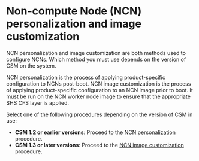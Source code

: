 

# Non-compute Node (NCN) personalization and image customization

NCN personalization and image customization are both methods used to configure NCNs. Which method you must use depends on the version of CSM on the system.

NCN personalization is the process of applying product-specific configuration to NCNs post-boot.
NCN image customization is the process of applying product-specific configuration to an NCN image prior to boot.
It must be run on the NCN worker node image to ensure that the appropriate SHS CFS layer is applied.

Select one of the following procedures depending on the version of CSM in use:

- **CSM 1.2 or earlier versions**: Proceed to the [NCN personalization](ncn_personalization.md#ncn-personalization) procedure.
- **CSM 1.3 or later versions**: Proceed to the [NCN image customization](ncn_image_customization.md#ncn-image-customization) procedure.

